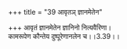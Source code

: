 +++
title = "39 आवृतञ् ज्ञानमेतेन"

+++
आवृतं ज्ञानमेतेन ज्ञानिनो नित्यवैरिणा।  
कामरूपेण कौन्तेय दुष्पूरेणानलेन च।।3.39।।